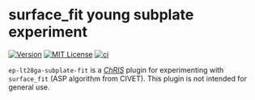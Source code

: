 # surface_fit young subplate experiment

[![Version](https://img.shields.io/docker/v/fnndsc/ep-radial_surface_fit_parameterized?sort=semver)](https://hub.docker.com/r/fnndsc/ep-radial_surface_fit_parameterized)
[![MIT License](https://img.shields.io/github/license/fnndsc/ep-radial_surface_fit_parameterized)](https://github.com/FNNDSC/ep-radial_surface_fit_parameterized/blob/main/LICENSE)
[![ci](https://github.com/FNNDSC/ep-radial_surface_fit_parameterized/actions/workflows/ci.yml/badge.svg)](https://github.com/FNNDSC/ep-radial_surface_fit_parameterized/actions/workflows/ci.yml)

`ep-lt28ga-subplate-fit` is a [_ChRIS_](https://chrisproject.org/) plugin
for experimenting with `surface_fit` (ASP algorithm from CIVET).
This plugin is not intended for general use.
